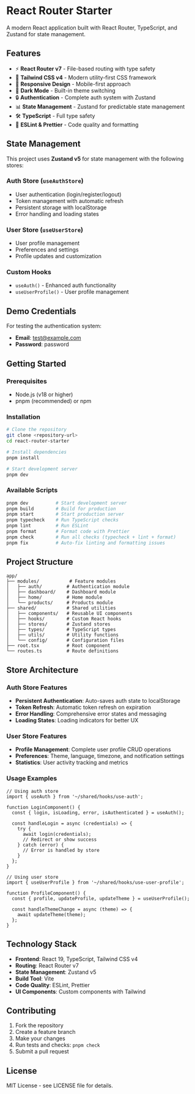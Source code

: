 # React Router Starter

A modern React application built with React Router, TypeScript, and Zustand for state management.

## Features

- ⚡ **React Router v7** - File-based routing with type safety
- 🎨 **Tailwind CSS v4** - Modern utility-first CSS framework
- 📱 **Responsive Design** - Mobile-first approach
- 🌙 **Dark Mode** - Built-in theme switching
- 🔒 **Authentication** - Complete auth system with Zustand
- 📊 **State Management** - Zustand for predictable state management
- 🛠️ **TypeScript** - Full type safety
- 🎯 **ESLint & Prettier** - Code quality and formatting

## State Management

This project uses **Zustand v5** for state management with the following stores:

### Auth Store (`useAuthStore`)
- User authentication (login/register/logout)
- Token management with automatic refresh
- Persistent storage with localStorage
- Error handling and loading states

### User Store (`useUserStore`)
- User profile management
- Preferences and settings
- Profile updates and customization

### Custom Hooks
- `useAuth()` - Enhanced auth functionality
- `useUserProfile()` - User profile management

## Demo Credentials

For testing the authentication system:
- **Email**: test@example.com
- **Password**: password

## Getting Started

### Prerequisites

- Node.js (v18 or higher)
- pnpm (recommended) or npm

### Installation

```bash
# Clone the repository
git clone <repository-url>
cd react-router-starter

# Install dependencies
pnpm install

# Start development server
pnpm dev
```

### Available Scripts

```bash
pnpm dev          # Start development server
pnpm build        # Build for production
pnpm start        # Start production server
pnpm typecheck    # Run TypeScript checks
pnpm lint         # Run ESLint
pnpm format       # Format code with Prettier
pnpm check        # Run all checks (typecheck + lint + format)
pnpm fix          # Auto-fix linting and formatting issues
```

## Project Structure

```
app/
├── modules/           # Feature modules
│   ├── auth/         # Authentication module
│   ├── dashboard/    # Dashboard module
│   ├── home/         # Home module
│   └── products/     # Products module
├── shared/           # Shared utilities
│   ├── components/   # Reusable UI components
│   ├── hooks/        # Custom React hooks
│   ├── stores/       # Zustand stores
│   ├── types/        # TypeScript types
│   ├── utils/        # Utility functions
│   └── config/       # Configuration files
├── root.tsx          # Root component
└── routes.ts         # Route definitions
```

## Store Architecture

### Auth Store Features
- **Persistent Authentication**: Auto-saves auth state to localStorage
- **Token Refresh**: Automatic token refresh on expiration
- **Error Handling**: Comprehensive error states and messaging
- **Loading States**: Loading indicators for better UX

### User Store Features
- **Profile Management**: Complete user profile CRUD operations
- **Preferences**: Theme, language, timezone, and notification settings
- **Statistics**: User activity tracking and metrics

### Usage Examples

```tsx
// Using auth store
import { useAuth } from '~/shared/hooks/use-auth';

function LoginComponent() {
  const { login, isLoading, error, isAuthenticated } = useAuth();
  
  const handleLogin = async (credentials) => {
    try {
      await login(credentials);
      // Redirect or show success
    } catch (error) {
      // Error is handled by store
    }
  };
}

// Using user store
import { useUserProfile } from '~/shared/hooks/use-user-profile';

function ProfileComponent() {
  const { profile, updateProfile, updateTheme } = useUserProfile();
  
  const handleThemeChange = async (theme) => {
    await updateTheme(theme);
  };
}
```

## Technology Stack

- **Frontend**: React 19, TypeScript, Tailwind CSS v4
- **Routing**: React Router v7
- **State Management**: Zustand v5
- **Build Tool**: Vite
- **Code Quality**: ESLint, Prettier
- **UI Components**: Custom components with Tailwind

## Contributing

1. Fork the repository
2. Create a feature branch
3. Make your changes
4. Run tests and checks: `pnpm check`
5. Submit a pull request

## License

MIT License - see LICENSE file for details.
